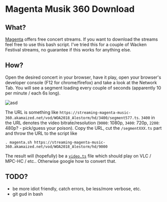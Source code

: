 # Magenta Musik 360 Download

## What?

[Magenta](https://www.magenta-musik-360.de) offers free concert streams. If you want to download the streams feel free to use this bash script.
I've tried this for a couple of Wacken Festival streams, no guarantee if this works for anything else.

## How?

Open the desired concert in your browser, have it play, open your browser's developer console (F12 for chrome/firefox) and take a look at the Network Tab.
You will see a segment loading every couple of seconds (apparently 10 per minute / each 6s long).

![asd](https://i.imgur.com/fY1TTdE.png)

The URL is something like `https://streaming-magenta-music-360.akamaized.net/vod/WOA2018_Alestorm/hd/3400/segment577.ts`.
`3400` in the URL denotes the video bitrate/resolution (`9000`: 1080p, `3400`: 720p, `2200`: 480p? - pick/guess your poison).
Copy the URL, cut the `/segmentXXX.ts` part and throw the URL to the script like

```
. magenta.sh https://streaming-magenta-music-360.akamaized.net/vod/WOA2018_Alestorm/hd/9000
```

The result will (hopefully) be a [`video.ts`](https://en.wikipedia.org/wiki/MPEG_transport_stream) file which should play on VLC / MPC-HC / etc.. Otherwise google how to convert that.

## TODO?

- be more idiot friendly, catch errors, be less/more verbose, etc.
- git gud in bash
